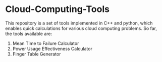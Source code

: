 # Cloud-Computing-Tools
This repository is a set of tools implemented in C++ and python, which enables quick calculations for various cloud computing problems. So far, the tools available are:
1. Mean Time to Failure Calculator
2. Power Usage Effectiveness Calculator
3. Finger Table Generator
